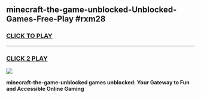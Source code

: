 
## minecraft-the-game-unblocked-Unblocked-Games-Free-Play #rxm28
<h3>
<a href="https://us.freeplayer.one?title=minecraft-the-game-unblocked&ref=9M">CLICK TO PLAY</a></h3>
<hr>

<h3>
<a href="https://us.freeplayer.one?title=minecraft-the-game-unblocked&ref=9M">CLICK 2 PLAY</a>
  
</h3>

<a href="https://us.freeplayer.one?title=minecraft-the-game-unblocked&ref=9M"><img src="https://clearcache.store/games.png"></a>


**minecraft-the-game-unblocked games unblocked: Your Gateway to Fun and Accessible Online Gaming**
